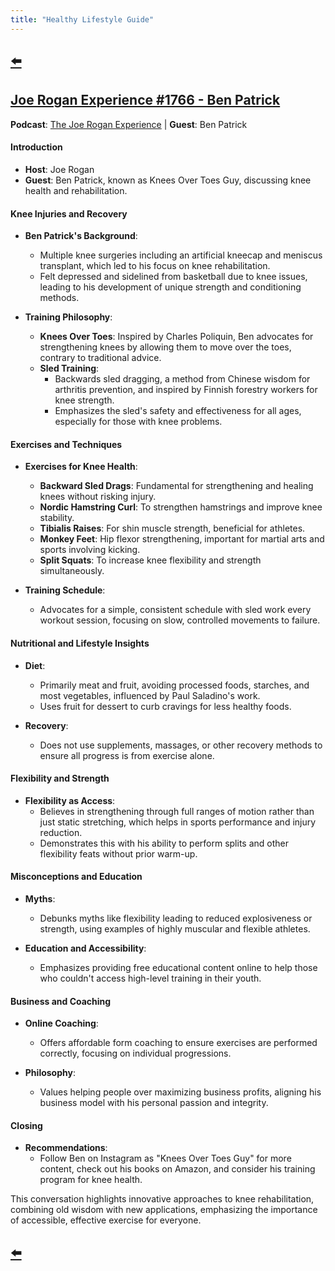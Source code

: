 ```yaml
---
title: "Healthy Lifestyle Guide"
---
```


## [⬅️](/)

## [Joe Rogan Experience #1766 - Ben Patrick](https://www.youtube.com/watch?v=Lqi12hqe_lQ)

**Podcast**: [The Joe Rogan Experience](https://open.spotify.com/show/4rOoJ6Egrf8K2IrywzwOMk) | **Guest**: Ben Patrick

#### **Introduction**
- **Host**: Joe Rogan
- **Guest**: Ben Patrick, known as Knees Over Toes Guy, discussing knee health and rehabilitation.

#### **Knee Injuries and Recovery**

- **Ben Patrick's Background**: 
  - Multiple knee surgeries including an artificial kneecap and meniscus transplant, which led to his focus on knee rehabilitation.
  - Felt depressed and sidelined from basketball due to knee issues, leading to his development of unique strength and conditioning methods.

- **Training Philosophy**: 
  - **Knees Over Toes**: Inspired by Charles Poliquin, Ben advocates for strengthening knees by allowing them to move over the toes, contrary to traditional advice.
  - **Sled Training**: 
    - Backwards sled dragging, a method from Chinese wisdom for arthritis prevention, and inspired by Finnish forestry workers for knee strength.
    - Emphasizes the sled's safety and effectiveness for all ages, especially for those with knee problems.

#### **Exercises and Techniques**

- **Exercises for Knee Health**: 
  - **Backward Sled Drags**: Fundamental for strengthening and healing knees without risking injury.
  - **Nordic Hamstring Curl**: To strengthen hamstrings and improve knee stability.
  - **Tibialis Raises**: For shin muscle strength, beneficial for athletes.
  - **Monkey Feet**: Hip flexor strengthening, important for martial arts and sports involving kicking.
  - **Split Squats**: To increase knee flexibility and strength simultaneously.

- **Training Schedule**: 
  - Advocates for a simple, consistent schedule with sled work every workout session, focusing on slow, controlled movements to failure.

#### **Nutritional and Lifestyle Insights**

- **Diet**: 
  - Primarily meat and fruit, avoiding processed foods, starches, and most vegetables, influenced by Paul Saladino's work.
  - Uses fruit for dessert to curb cravings for less healthy foods.

- **Recovery**: 
  - Does not use supplements, massages, or other recovery methods to ensure all progress is from exercise alone.

#### **Flexibility and Strength**

- **Flexibility as Access**: 
  - Believes in strengthening through full ranges of motion rather than just static stretching, which helps in sports performance and injury reduction.
  - Demonstrates this with his ability to perform splits and other flexibility feats without prior warm-up.

#### **Misconceptions and Education**

- **Myths**: 
  - Debunks myths like flexibility leading to reduced explosiveness or strength, using examples of highly muscular and flexible athletes.

- **Education and Accessibility**: 
  - Emphasizes providing free educational content online to help those who couldn't access high-level training in their youth.

#### **Business and Coaching**

- **Online Coaching**: 
  - Offers affordable form coaching to ensure exercises are performed correctly, focusing on individual progressions.

- **Philosophy**: 
  - Values helping people over maximizing business profits, aligning his business model with his personal passion and integrity.

#### **Closing**

- **Recommendations**: 
  - Follow Ben on Instagram as "Knees Over Toes Guy" for more content, check out his books on Amazon, and consider his training program for knee health.

This conversation highlights innovative approaches to knee rehabilitation, combining old wisdom with new applications, emphasizing the importance of accessible, effective exercise for everyone.

## [⬅️](/)